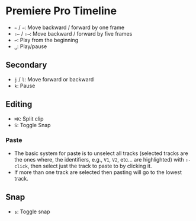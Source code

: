 # Premiere Pro Timeline

- `←` / `→`: Move backward / forward by one frame
- `⇧←` / `⇧→`: Move backward / forward by five frames
- `↩`: Play from the beginning
- `␣`: Play/pause

## Secondary

- `j` / `l`: Move forward or backward
- `k`: Pause

## Editing

- `⌘K`: Split clip
- `S`: Toggle Snap

### Paste

- The basic system for paste is to unselect all tracks (selected tracks are the ones where, the identifiers, e.g., `V1`, `V2`, etc... are highlighted) with `⇧-click`, then select just the track to paste to by clicking it.
- If more than one track are selected then pasting will go to the lowest track.

## Snap

- `s`: Toggle snap
